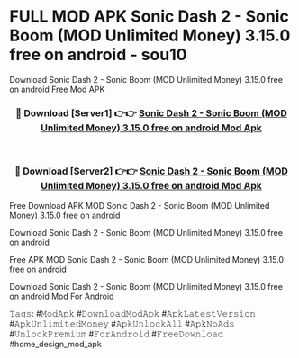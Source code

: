 # FULL MOD APK Sonic Dash 2 - Sonic Boom (MOD Unlimited Money) 3.15.0 free on android - sou10
Download Sonic Dash 2 - Sonic Boom (MOD Unlimited Money) 3.15.0 free on android Free Mod APK

<div align="center">
<h3>🔴 Download [Server1] 👉👉 <a href="https://apk-comot.site?title=Sonic_Dash_2_-_Sonic_Boom_(MOD_Unlimited_Money)_3.15.0_free_on_android">Sonic Dash 2 - Sonic Boom (MOD Unlimited Money) 3.15.0 free on android Mod Apk</a></h3><br>

<h3>🔴 Download [Server2] 👉👉 <a href="https://apk-comot.site?title=Sonic_Dash_2_-_Sonic_Boom_(MOD_Unlimited_Money)_3.15.0_free_on_android">Sonic Dash 2 - Sonic Boom (MOD Unlimited Money) 3.15.0 free on android Mod Apk</a></h3>
</div>


Free Download APK MOD Sonic Dash 2 - Sonic Boom (MOD Unlimited Money) 3.15.0 free on android

Download Sonic Dash 2 - Sonic Boom (MOD Unlimited Money) 3.15.0 free on android 

Free APK MOD Sonic Dash 2 - Sonic Boom (MOD Unlimited Money) 3.15.0 free on android 

Download Sonic Dash 2 - Sonic Boom (MOD Unlimited Money) 3.15.0 free on android Mod For Android

𝚃𝚊𝚐𝚜: #𝙼𝚘𝚍𝙰𝚙𝚔 #𝙳𝚘𝚠𝚗𝚕𝚘𝚊𝚍𝙼𝚘𝚍𝙰𝚙𝚔 #𝙰𝚙𝚔𝙻𝚊𝚝𝚎𝚜𝚝𝚅𝚎𝚛𝚜𝚒𝚘𝚗 #𝙰𝚙𝚔𝚄𝚗𝚕𝚒𝚖𝚒𝚝𝚎𝚍𝙼𝚘𝚗𝚎𝚢 #𝙰𝚙𝚔𝚄𝚗𝚕𝚘𝚌𝚔𝙰𝚕𝚕 #𝙰𝚙𝚔𝙽𝚘𝙰𝚍𝚜 #𝚄𝚗𝚕𝚘𝚌𝚔𝙿𝚛𝚎𝚖𝚒𝚞𝚖 #𝙵𝚘𝚛𝙰𝚗𝚍𝚛𝚘𝚒𝚍 #𝙵𝚛𝚎𝚎𝙳𝚘𝚠𝚗𝚕𝚘𝚊𝚍 #home_design_mod_apk
